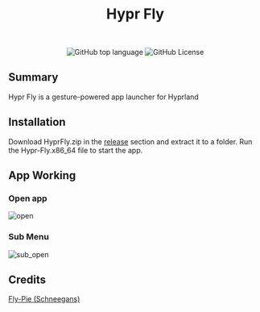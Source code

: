 <div align= center>
<h1> Hypr Fly </h1>
<br>

![GitHub top language](https://img.shields.io/github/languages/top/argonarch/Hypr-Fly)
![GitHub License](https://img.shields.io/github/license/argonarch/Hypr-Fly)

</div>

## Summary

Hypr Fly is a gesture-powered app launcher for Hyprland

## Installation

Download HyprFly.zip in the [release](https://github.com/argonarch/Hypr-Fly/releases/) section and extract it to a folder. Run the Hypr-Fly.x86_64 file to start the app.

## App Working

### Open app

![open](.docs/Assets/opens.GIF)

### Sub Menu

![sub_open](Docs/Assets/sub_opens.GIF)

## Credits

[Fly-Pie (Schneegans)](https://github.com/Schneegans/Fly-Pie)
